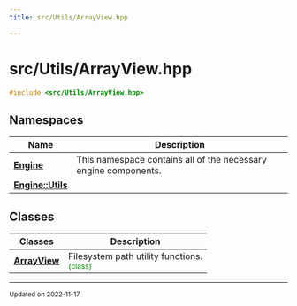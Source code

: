 ```yaml
---
title: src/Utils/ArrayView.hpp

---
```


# src/Utils/ArrayView.hpp




```cpp
#include <src/Utils/ArrayView.hpp>
```

## Namespaces

| Name           | Description    |
| -------------- | -------------- |
| **[Engine](/namespaces/namespaceEngine.md)** | This namespace contains all of the necessary engine components.  |
| **[Engine::Utils](/namespaces/namespaceEngine_1_1Utils.md)** |  |

## Classes

| Classes        | Description    |
| -------------- | -------------- |
| **[ArrayView](/classes/classEngine_1_1Utils_1_1ArrayView.md)** | Filesystem path utility functions. <br> <sup><span style="color:green">(class)</span></sup> |






-------------------------------

<sub>Updated on 2022-11-17</sub>
